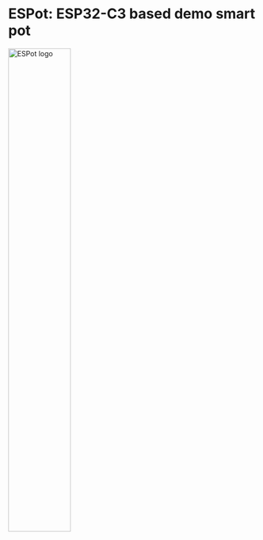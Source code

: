 # ESPot: ESP32-C3 based demo smart pot

<img src="https://github.com/user-attachments/assets/5777ba83-79eb-4097-9217-79bb79c130ec" alt="ESPot logo" style="width:50%; height:auto;">
